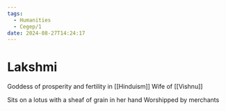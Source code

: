 ```yaml
---
tags:
  - Humanities
  - Cegep/1
date: 2024-08-27T14:24:17
---
```


# Lakshmi

Goddess of prosperity and fertility in [[Hinduism]]
Wife of [[Vishnu]]

Sits on a lotus with a sheaf of grain in her hand
Worshipped by merchants
